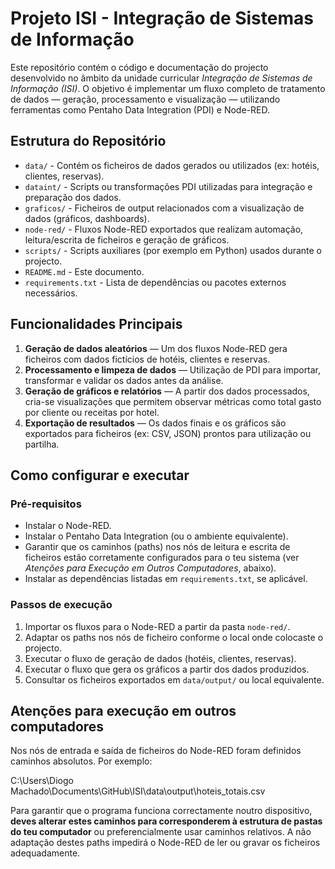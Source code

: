 # Projeto ISI - Integração de Sistemas de Informação

Este repositório contém o código e documentação do projecto desenvolvido no âmbito da unidade curricular *Integração de Sistemas de Informação (ISI)*. O objetivo é implementar um fluxo completo de tratamento de dados — geração, processamento e visualização — utilizando ferramentas como Pentaho Data Integration (PDI) e Node-RED.

## Estrutura do Repositório

- `data/` - Contém os ficheiros de dados gerados ou utilizados (ex: hotéis, clientes, reservas).  
- `dataint/` - Scripts ou transformações PDI utilizadas para integração e preparação dos dados.  
- `graficos/` - Ficheiros de output relacionados com a visualização de dados (gráficos, dashboards).  
- `node-red/` - Fluxos Node-RED exportados que realizam automação, leitura/escrita de ficheiros e geração de gráficos.  
- `scripts/` - Scripts auxiliares (por exemplo em Python) usados durante o projecto.  
- `README.md` - Este documento.  
- `requirements.txt` - Lista de dependências ou pacotes externos necessários.

## Funcionalidades Principais

1. **Geração de dados aleatórios** — Um dos fluxos Node-RED gera ficheiros com dados fictícios de hotéis, clientes e reservas.  
2. **Processamento e limpeza de dados** — Utilização de PDI para importar, transformar e validar os dados antes da análise.  
3. **Geração de gráficos e relatórios** — A partir dos dados processados, cria-se visualizações que permitem observar métricas como total gasto por cliente ou receitas por hotel.  
4. **Exportação de resultados** — Os dados finais e os gráficos são exportados para ficheiros (ex: CSV, JSON) prontos para utilização ou partilha.

## Como configurar e executar

### Pré-requisitos  
- Instalar o Node-RED.  
- Instalar o Pentaho Data Integration (ou o ambiente equivalente).  
- Garantir que os caminhos (paths) nos nós de leitura e escrita de ficheiros estão corretamente configurados para o teu sistema (ver *Atenções para Execução em Outros Computadores*, abaixo).  
- Instalar as dependências listadas em `requirements.txt`, se aplicável.

### Passos de execução  
1. Importar os fluxos para o Node-RED a partir da pasta `node-red/`.  
2. Adaptar os paths nos nós de ficheiro conforme o local onde colocaste o projecto.  
3. Executar o fluxo de geração de dados (hotéis, clientes, reservas).  
4. Executar o fluxo que gera os gráficos a partir dos dados produzidos.  
5. Consultar os ficheiros exportados em `data/output/` ou local equivalente.

## Atenções para execução em outros computadores  
Nos nós de entrada e saída de ficheiros do Node-RED foram definidos caminhos absolutos. Por exemplo:

C:\Users\Diogo Machado\Documents\GitHub\ISI\data\output\hoteis_totais.csv

Para garantir que o programa funciona correctamente noutro dispositivo, **deves alterar estes caminhos para corresponderem à estrutura de pastas do teu computador** ou preferencialmente usar caminhos relativos. A não adaptação destes paths impedirá o Node-RED de ler ou gravar os ficheiros adequadamente.